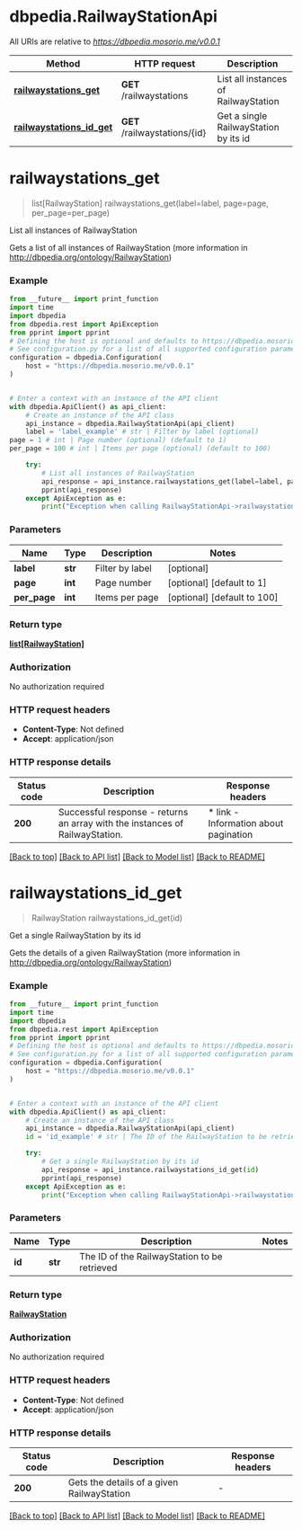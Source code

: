 # dbpedia.RailwayStationApi

All URIs are relative to *https://dbpedia.mosorio.me/v0.0.1*

Method | HTTP request | Description
------------- | ------------- | -------------
[**railwaystations_get**](RailwayStationApi.md#railwaystations_get) | **GET** /railwaystations | List all instances of RailwayStation
[**railwaystations_id_get**](RailwayStationApi.md#railwaystations_id_get) | **GET** /railwaystations/{id} | Get a single RailwayStation by its id


# **railwaystations_get**
> list[RailwayStation] railwaystations_get(label=label, page=page, per_page=per_page)

List all instances of RailwayStation

Gets a list of all instances of RailwayStation (more information in http://dbpedia.org/ontology/RailwayStation)

### Example

```python
from __future__ import print_function
import time
import dbpedia
from dbpedia.rest import ApiException
from pprint import pprint
# Defining the host is optional and defaults to https://dbpedia.mosorio.me/v0.0.1
# See configuration.py for a list of all supported configuration parameters.
configuration = dbpedia.Configuration(
    host = "https://dbpedia.mosorio.me/v0.0.1"
)


# Enter a context with an instance of the API client
with dbpedia.ApiClient() as api_client:
    # Create an instance of the API class
    api_instance = dbpedia.RailwayStationApi(api_client)
    label = 'label_example' # str | Filter by label (optional)
page = 1 # int | Page number (optional) (default to 1)
per_page = 100 # int | Items per page (optional) (default to 100)

    try:
        # List all instances of RailwayStation
        api_response = api_instance.railwaystations_get(label=label, page=page, per_page=per_page)
        pprint(api_response)
    except ApiException as e:
        print("Exception when calling RailwayStationApi->railwaystations_get: %s\n" % e)
```

### Parameters

Name | Type | Description  | Notes
------------- | ------------- | ------------- | -------------
 **label** | **str**| Filter by label | [optional] 
 **page** | **int**| Page number | [optional] [default to 1]
 **per_page** | **int**| Items per page | [optional] [default to 100]

### Return type

[**list[RailwayStation]**](RailwayStation.md)

### Authorization

No authorization required

### HTTP request headers

 - **Content-Type**: Not defined
 - **Accept**: application/json

### HTTP response details
| Status code | Description | Response headers |
|-------------|-------------|------------------|
**200** | Successful response - returns an array with the instances of RailwayStation. |  * link - Information about pagination <br>  |

[[Back to top]](#) [[Back to API list]](../README.md#documentation-for-api-endpoints) [[Back to Model list]](../README.md#documentation-for-models) [[Back to README]](../README.md)

# **railwaystations_id_get**
> RailwayStation railwaystations_id_get(id)

Get a single RailwayStation by its id

Gets the details of a given RailwayStation (more information in http://dbpedia.org/ontology/RailwayStation)

### Example

```python
from __future__ import print_function
import time
import dbpedia
from dbpedia.rest import ApiException
from pprint import pprint
# Defining the host is optional and defaults to https://dbpedia.mosorio.me/v0.0.1
# See configuration.py for a list of all supported configuration parameters.
configuration = dbpedia.Configuration(
    host = "https://dbpedia.mosorio.me/v0.0.1"
)


# Enter a context with an instance of the API client
with dbpedia.ApiClient() as api_client:
    # Create an instance of the API class
    api_instance = dbpedia.RailwayStationApi(api_client)
    id = 'id_example' # str | The ID of the RailwayStation to be retrieved

    try:
        # Get a single RailwayStation by its id
        api_response = api_instance.railwaystations_id_get(id)
        pprint(api_response)
    except ApiException as e:
        print("Exception when calling RailwayStationApi->railwaystations_id_get: %s\n" % e)
```

### Parameters

Name | Type | Description  | Notes
------------- | ------------- | ------------- | -------------
 **id** | **str**| The ID of the RailwayStation to be retrieved | 

### Return type

[**RailwayStation**](RailwayStation.md)

### Authorization

No authorization required

### HTTP request headers

 - **Content-Type**: Not defined
 - **Accept**: application/json

### HTTP response details
| Status code | Description | Response headers |
|-------------|-------------|------------------|
**200** | Gets the details of a given RailwayStation |  -  |

[[Back to top]](#) [[Back to API list]](../README.md#documentation-for-api-endpoints) [[Back to Model list]](../README.md#documentation-for-models) [[Back to README]](../README.md)

